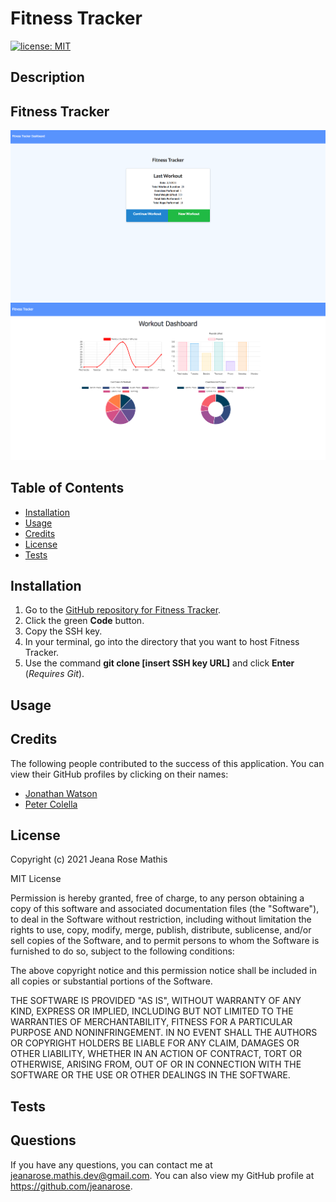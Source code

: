 # Fitness Tracker
[![license: MIT](https://img.shields.io/badge/License-MIT-yellow.svg)](https://opensource.org/licenses/MIT)
## Description
## Fitness Tracker
![Screenshot of Fitness Tracker application.](assets/images/fitness-tracker.png)
![Screenshot of Fitness Tracker application.](assets/images/dashboard.png)

## Table of Contents
* [Installation](#installation)
* [Usage](#usage)
* [Credits](#credits)
* [License](#license)
* [Tests](#tests)

## Installation
1. Go to the [GitHub repository for Fitness Tracker](https://github.com/jeanarose/fitness-tracker).
2. Click the green **Code** button.
3. Copy the SSH key.
4. In your terminal, go into the directory that you want to host Fitness Tracker. 
5. Use the command **git clone [insert SSH key URL]** and click **Enter** (*Requires Git*).

## Usage

## Credits
The following people contributed to the success of this application. You can view their GitHub profiles by clicking on their names:
* [Jonathan Watson](https://github.com/jonathanjwatson)
* [Peter Colella](https://github.com/petercolella)
## License
Copyright (c) 2021 Jeana Rose Mathis

MIT License
    
Permission is hereby granted, free of charge, to any person obtaining a copy
of this software and associated documentation files (the "Software"), to deal
in the Software without restriction, including without limitation the rights
to use, copy, modify, merge, publish, distribute, sublicense, and/or sell
copies of the Software, and to permit persons to whom the Software is
furnished to do so, subject to the following conditions:
    
The above copyright notice and this permission notice shall be included in all
copies or substantial portions of the Software.
    
THE SOFTWARE IS PROVIDED "AS IS", WITHOUT WARRANTY OF ANY KIND, EXPRESS OR
IMPLIED, INCLUDING BUT NOT LIMITED TO THE WARRANTIES OF MERCHANTABILITY,
FITNESS FOR A PARTICULAR PURPOSE AND NONINFRINGEMENT. IN NO EVENT SHALL THE
AUTHORS OR COPYRIGHT HOLDERS BE LIABLE FOR ANY CLAIM, DAMAGES OR OTHER
LIABILITY, WHETHER IN AN ACTION OF CONTRACT, TORT OR OTHERWISE, ARISING FROM,
OUT OF OR IN CONNECTION WITH THE SOFTWARE OR THE USE OR OTHER DEALINGS IN THE
SOFTWARE. 
## Tests


## Questions
If you have any questions, you can contact me at jeanarose.mathis.dev@gmail.com. 
You can also view my GitHub profile at https://github.com/jeanarose.
  